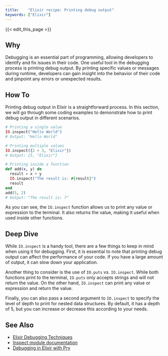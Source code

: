 ```yaml
---
title:    "Elixir recipe: Printing debug output"
keywords: ["Elixir"]
---
```


{{< edit_this_page >}}

## Why
Debugging is an essential part of programming, allowing developers to identify and fix issues in their code. One useful tool in the debugging process is printing debug output. By printing specific values or messages during runtime, developers can gain insight into the behavior of their code and pinpoint any errors or unexpected results.

## How To
Printing debug output in Elixir is a straightforward process. In this section, we will go through some coding examples to demonstrate how to print debug output in different scenarios.

```Elixir
# Printing a single value
IO.inspect("Hello World")
# Output: "Hello World"

# Printing multiple values
IO.inspect({2 + 3, "Elixir"})
# Output: {5, "Elixir"}

# Printing inside a function
def add(x, y) do
  result = x + y
  IO.inspect("The result is: #{result}")
  result
end
add(5, 2)
# Output: "The result is: 7"
```

As you can see, the `IO.inspect` function allows us to print any value or expression to the terminal. It also returns the value, making it useful when used inside other functions.

## Deep Dive
While `IO.inspect` is a handy tool, there are a few things to keep in mind when using it for debugging. First, it is essential to note that printing debug output can affect the performance of your code. If you have a large amount of output, it can slow down your application.

Another thing to consider is the use of `IO.puts` vs. `IO.inspect`. While both functions print to the terminal, `IO.puts` only accepts strings and will not return the value. On the other hand, `IO.inspect` can print any value or expression and return the value.

Finally, you can also pass a second argument to `IO.inspect` to specify the level of depth to print for nested data structures. By default, it has a depth of 5, but you can increase or decrease this according to your needs.

## See Also
- [Elixir Debugging Techniques](https://elixir-lang.org/getting-started/debugging.html)
- [Inspect module documentation](https://hexdocs.pm/elixir/Inspect.html)
- [Debugging in Elixir with Pry](https://medium.com/@mobileoverlord/debugging-your-elixir-code-with-pry-a1ba13ff59e5)